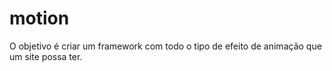 # motion
O objetivo é criar um framework com todo o tipo de efeito de animação que um site possa ter.
